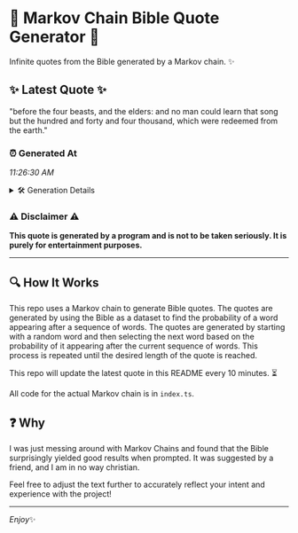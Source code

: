 # 📖 Markov Chain Bible Quote Generator 📖

Infinite quotes from the Bible generated by a Markov chain. ✨

## ✨ Latest Quote ✨
"before the four beasts, and the elders: and no man could learn that song but the hundred and forty and four thousand, which were redeemed from the earth."

### ⏰ Generated At
*11:26:30 AM*

<details>
    <summary>🛠️ Generation Details</summary>
    <p>
        <strong>🌱 Seed:</strong> before<br>
        <strong>🔄 Iterations:</strong> 27<br>
        <strong>📜 Context History:</strong><br>[ before ]: the<br>[ before, the ]: four<br>[ before, the, four ]: beasts,<br>[ before, the, four, beasts, ]: and<br>[ before, the, four, beasts,, and ]: the<br>[ before, the, four, beasts,, and, the ]: elders:<br>[ the, four, beasts,, and, the, elders: ]: and<br>[ four, beasts,, and, the, elders:, and ]: no<br>[ beasts,, and, the, elders:, and, no ]: man<br>[ and, the, elders:, and, no, man ]: could<br>[ the, elders:, and, no, man, could ]: learn<br>[ elders:, and, no, man, could, learn ]: that<br>[ and, no, man, could, learn, that ]: song<br>[ no, man, could, learn, that, song ]: but<br>[ man, could, learn, that, song, but ]: the<br>[ could, learn, that, song, but, the ]: hundred<br>[ learn, that, song, but, the, hundred ]: and<br>[ that, song, but, the, hundred, and ]: forty<br>[ song, but, the, hundred, and, forty ]: and<br>[ but, the, hundred, and, forty, and ]: four<br>[ the, hundred, and, forty, and, four ]: thousand,<br>[ hundred, and, forty, and, four, thousand, ]: which<br>[ and, forty, and, four, thousand,, which ]: were<br>[ forty, and, four, thousand,, which, were ]: redeemed<br>[ and, four, thousand,, which, were, redeemed ]: from<br>[ four, thousand,, which, were, redeemed, from ]: the<br>[ thousand,, which, were, redeemed, from, the ]: earth.<br>
    </p>
</details>

### ⚠️ Disclaimer ⚠️
**This quote is generated by a program and is not to be taken seriously. It is purely for entertainment purposes.**

---

## 🔍 How It Works

This repo uses a Markov chain to generate Bible quotes. The quotes are generated by using the Bible as a dataset to find the probability of a word appearing after a sequence of words. The quotes are generated by starting with a random word and then selecting the next word based on the probability of it appearing after the current sequence of words. This process is repeated until the desired length of the quote is reached.

This repo will update the latest quote in this README every 10 minutes. ⏳

All code for the actual Markov chain is in `index.ts`.

## ❓ Why

I was just messing around with Markov Chains and found that the Bible surprisingly yielded good results when prompted. 
It was suggested by a friend, and I am in no way christian.

Feel free to adjust the text further to accurately reflect your intent and experience with the project!

---

*Enjoy*✨
